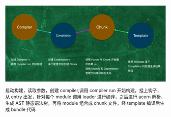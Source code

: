 ![](./img/a.png)

启动构建，读取参数，创建 compiler,调用 compiler.run 开始构建，挂上钩子，从 entry 出发，针对每个 module 调用 loader 进行编译，之后进行 acorn 解析，生成 AST 静态语法树，再将 module 组合成 chunk 文件，经 template 编译后生成 bundle 代码
